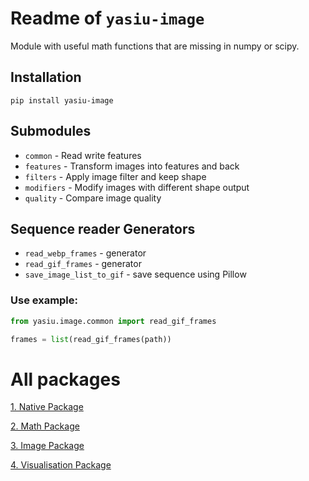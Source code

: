 # Readme of `yasiu-image`

Module with useful math functions that are missing in numpy or scipy.

## Installation

```shell
pip install yasiu-image
```

## Submodules
- `common` - Read write features
- `features` - Transform images into features and back
- `filters` - Apply image filter and keep shape
- `modifiers` - Modify images with different shape output
- `quality` - Compare image quality


## Sequence reader Generators

- `read_webp_frames` - generator
- `read_gif_frames` - generator
- `save_image_list_to_gif` - save sequence using Pillow

### Use example:

```py
from yasiu.image.common import read_gif_frames

frames = list(read_gif_frames(path))
```

# All packages

[1. Native Package](https://pypi.org/project/yasiu-native/)

[2. Math Package](https://pypi.org/project/yasiu-math/)

[3. Image Package](https://pypi.org/project/yasiu-image/)

[4. Visualisation Package](https://pypi.org/project/yasiu-vis/)
